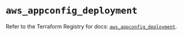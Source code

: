 # `aws_appconfig_deployment`

Refer to the Terraform Registry for docs: [`aws_appconfig_deployment`](https://registry.terraform.io/providers/hashicorp/aws/3.76.1/docs/resources/appconfig_deployment).

